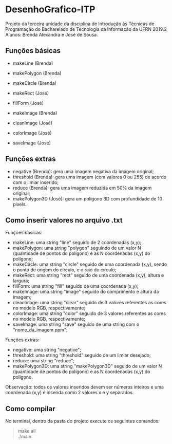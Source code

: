 # DesenhoGrafico-ITP  
Projeto da terceira unidade da disciplina de Introdução às Técnicas de Programação do Bacharelado de Tecnologia da Informação da UFRN 2019.2  
Alunos: Brenda Alexandra e José de Sousa.  


## Funções básicas  
  - makeLine (Brenda)  
  - makePolygon (Brenda)  
  - makeCircle (Brenda)  
  - makeRect (José)  
  - fillForm (José)  
  
  - makeImage (Brenda)  
  - cleanImage (José)  
  - colorImage (José)  
  - saveImage (José)  
  
## Funções extras  
 - negative (Brenda): gera uma imagem negativa da imagem original;  
 - threshold (Brenda): gera uma imagem (com valores 0 ou 255) de acordo com o limiar inserido;   
 - reduce (Brenda): gera uma imagem reduzida em 50% da imagem original;  
 - makePolygon3D (José): gera um polígono 3D com profundidade de 10 pixels.  
 
## Como inserir valores no arquivo .txt
  Funções básicas:
  - makeLine: uma string "line" seguido de 2 coordenadas (x,y); 
  - makePolygon: uma string "polygon" seguindo de um valor N (quantidade de pontos do polígono) e as N coordenadas (x,y) do polígono;
  - makeCircle: uma string "circle" seguido de uma coordenada (x,y), sendo o ponto de origem do círculo, e o raio do círculo;    
  - makeRect: uma string "rect" seguido de uma coordenada (x,y), altura e largura; 
  - fillForm: uma string "fill" seguido de uma coordenada (x,y);
  - makeImage: uma string "image" seguido do comprimento e altura da imagem;   
  - cleanImage: uma string "clear" seguido de 3 valores referentes as cores no modelo RGB, respectivamente;  
  - colorImage: uma string "color" seguido de 3 valores referentes as cores no modelo RGB, respectivamente;
  - saveImage: uma string "save" seguido de uma string com o "nome_da_imagem.ppm"; 
  
  Funções extras:
  - negative: uma string "negative";  
  - threshold: uma string "threshold" seguido de um limiar desejado;
  - reduce: uma string "reduce";
  - makePolygon3D: uma string "makePolygon3D" seguido de um valor N (quantidade de pontos do polígono) e as N coordenadas (x,y) do polígono.
  
  Observação: todos os valores inseridos devem ser números inteiros e uma coordenada (x,y) é inserida como 2 valores x e y separados.
## Como compilar  
No terminal, dentro da pasta do projeto execute os seguintes comandos:  

> make all  
> ./main



